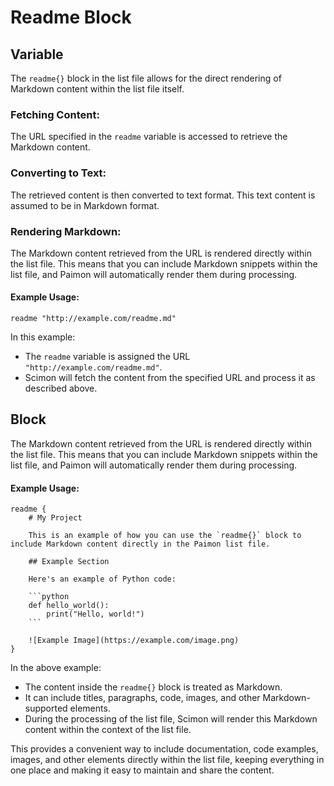 # Readme Block

## Variable

The `readme{}` block in the list file allows for the direct rendering of Markdown content within the list file itself.

### Fetching Content:

The URL specified in the `readme` variable is accessed to retrieve the Markdown content.

### Converting to Text:

The retrieved content is then converted to text format. This text content is assumed to be in Markdown format.

### Rendering Markdown:

The Markdown content retrieved from the URL is rendered directly within the list file. This means that you can include Markdown snippets within the list file, and Paimon will automatically render them during processing.

#### Example Usage:

```plaintext
readme "http://example.com/readme.md"
```

In this example:

- The `readme` variable is assigned the URL `"http://example.com/readme.md"`.
- Scimon will fetch the content from the specified URL and process it as described above.

## Block

The Markdown content retrieved from the URL is rendered directly within the list file. This means that you can include Markdown snippets within the list file, and Paimon will automatically render them during processing.

#### Example Usage:

```plaintext
readme {
    # My Project

    This is an example of how you can use the `readme{}` block to include Markdown content directly in the Paimon list file.

    ## Example Section

    Here's an example of Python code:

    ```python
    def hello_world():
        print("Hello, world!")
    ```

    ![Example Image](https://example.com/image.png)
}
```

In the above example:

- The content inside the `readme{}` block is treated as Markdown.
- It can include titles, paragraphs, code, images, and other Markdown-supported elements.
- During the processing of the list file, Scimon will render this Markdown content within the context of the list file.

This provides a convenient way to include documentation, code examples, images, and other elements directly within the list file, keeping everything in one place and making it easy to maintain and share the content.
